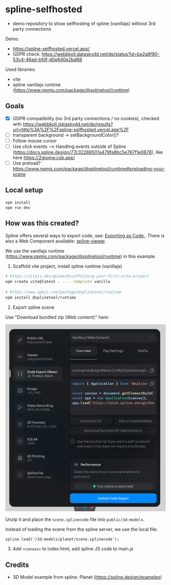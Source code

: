 # spline-selfhosted

- demo repository to show selfhosting of spline (vanillajs) without 3rd party connections

Demo: 

- https://spline-selfhosted.vercel.app/
- GDPR check: https://webbkoll.dataskydd.net/de/status?id=ba2a8f80-53c4-46ad-bfdf-d0e640e2bd68

Used libraries:

- vite
- spline vanillajs runtime (https://www.npmjs.com/package/@splinetool/runtime)

## Goals

- [x] GDPR-compatibility (no 3rd party connections / no cookies), checked with https://webbkoll.dataskydd.net/de/results?url=http%3A%2F%2Fspline-selfhosted.vercel.app%2F
- [ ] transparent background -> setBackgroundColor()?
- [ ] Follow mouse cursor 
- [ ] Use click events --> Handling events outside of Spline (https://docs.spline.design/77c32288501a479fa8bc5e787f1e0878), like here  https://2giomw.csb.app/
- [ ] Use preload? https://www.npmjs.com/package/@splinetool/runtime#preloading-your-scene

## Local setup

```
npm install 
npm run dev
```

## How was this created?

Spline offers several ways to export code, see: [Exporting as Code
](https://docs.spline.design/77c32288501a479fa8bc5e787f1e0878). There is also a Web Component available: 
[spline-viewer](https://viewer.spline.design/).

We use the vanillajs runtime (https://www.npmjs.com/package/@splinetool/runtime) in this example.

1. Scaffold vite project, install spline runtime (vanillajs)

```bash
# https://vitejs.dev/guide/#scaffolding-your-first-vite-project
npm create vite@latest . -- --template vanilla

# https://www.npmjs.com/package/@splinetool/runtime
npm install @splinetool/runtime
```

2. Export spline scene

Use "Download bundled zip (Web content)" here:

![screenshot spline export vanillajs dialog](screenshot_export_vanillajs.png)

Unzip it and place the `scene.splinecode` file into `public/3d-models`.

Instead of loading the scene from the spline server, we use the local file:

```
spline.load('/3d-models/planet/scene.splinecode');
```

3. Add `<canvas>` to index.html, add spline JS code to main.js

## Credits

- 3D Model example from spline: Planet (https://spline.design/examples)